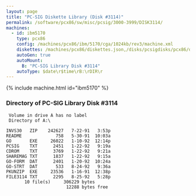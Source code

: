 ```yaml
---
layout: page
title: "PC-SIG Diskette Library (Disk #3114)"
permalink: /software/pcx86/sw/misc/pcsig/3000-3999/DISK3114/
machines:
  - id: ibm5170
    type: pcx86
    config: /machines/pcx86/ibm/5170/cga/1024kb/rev3/machine.xml
    diskettes: /machines/pcx86/diskettes.json,/disks/pcsigdisks/pcx86/diskettes.json
    autoGen: true
    autoMount:
      B: "PC-SIG Library Disk #3114"
    autoType: $date\r$time\rB:\rDIR\r
---
```


{% include machine.html id="ibm5170" %}

### Directory of PC-SIG Library Disk #3114

     Volume in drive A has no label
     Directory of A:\

    INVS30   ZIP    242627   7-22-91   3:53p
    README             758   5-30-91  10:03a
    GO       EXE     26022   1-10-92  12:14p
    PCSIG    TXT      2451   1-22-92   9:19a
    CDROM    TXT      3769   1-22-92   9:21a
    SHAREMAG TXT      1837   1-22-92   9:15a
    GO-FORM  DAT      2401   1-20-92  10:24a
    GO-STRT  DAT       533   8-24-92   9:36a
    PKUNZIP  EXE     23536   1-16-91  12:38p
    FILE3114 TXT      2295   8-25-92   5:28p
           10 file(s)     306229 bytes
                           12288 bytes free
